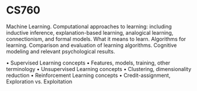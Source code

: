 # CS760
Machine Learning. Computational approaches to learning: including inductive inference, explanation-based learning, analogical learning, connectionism, and formal models. What it means to learn. Algorithms for learning. Comparison and evaluation of learning algorithms. Cognitive modeling and relevant psychological results.

• Supervised Learning concepts
• Features, models, training, other terminology
• Unsupervised Learning concepts
• Clustering, dimensionality reduction
• Reinforcement Learning concepts
• Credit-assignment, Exploration vs. Exploitation
